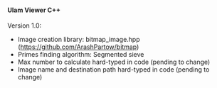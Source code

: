 #### Ulam Viewer C++

Version 1.0:
  - Image creation library: bitmap_image.hpp (https://github.com/ArashPartow/bitmap)
  - Primes finding algorithm: Segmented sieve
  - Max number to calculate hard-typed in code (pending to change)
  - Image name and destination path hard-typed in code (pending to change)

